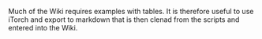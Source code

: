 Much of the Wiki requires examples with tables. It is therefore useful to use iTorch and export to markdown that is then clenad from the scripts and entered into the Wiki.
